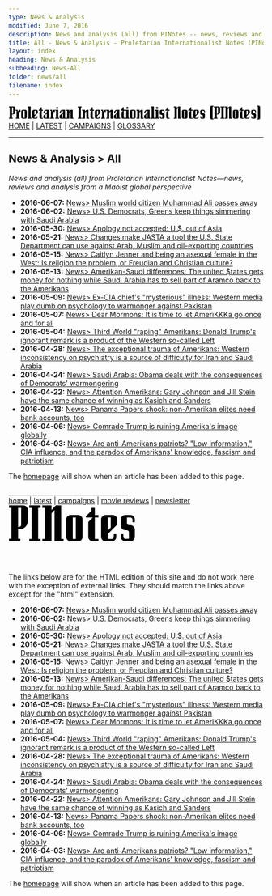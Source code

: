 ```yaml
---
type: News & Analysis
modified: June 7, 2016
description: News and analysis (all) from PINotes -- news, reviews and analysis from a Maoist global perspective
title: All - News & Analysis - Proletarian Internationalist Notes (PINotes)
layout: index
heading: News & Analysis
subheading: News-All
folder: news/all
filename: index
---
```

<div class="hide"><p id="banner-md"><a href="../../index.md"><img src="../../_layouts/images/banner_small_600.png" alt="Proletarian Internationalist Notes (PINotes)" /></a><br /><a href="../../index.md">HOME</a> | <a href="../../pages/latest.md">LATEST</a> | <a href="../../pages/agitation/index.md">CAMPAIGNS</a> | <a href="../../pages/glossary/index.md">GLOSSARY</a></p><hr /><h2>News & Analysis &gt; All</h2></div><p><i>News and analysis (all) from Proletarian Internationalist Notes&mdash;news, reviews and analysis from a Maoist global perspective</i></p><div class="hide">

<ul id="list1">
<li><b>2016-06-07:</b> <a href="../../_posts/2016-06-07-news-Muhammad-Ali-passes.md">News> Muslim world citizen Muhammad Ali passes away</a></li>
<li><b>2016-06-02:</b> <a href="../../_posts/2016-06-02-news-Democrats-Greens-Saudis.md">News> U.S. Democrats, Greens keep things simmering with Saudi Arabia</a></li>
<li><b>2016-05-30:</b> <a href="../../_posts/2016-05-30-news-Obama-Hiroshima-visit.md">News> Apology not accepted: U.$. out of Asia</a></li>
<li><b>2016-05-21:</b> <a href="../../_posts/2016-05-21-news-Revised-JASTA-State-tool.md">News> Changes make JASTA a tool the U.S. State Department can use against Arab, Muslim and oil-exporting countries</a></li>
<li><b>2016-05-15:</b> <a href="../../_posts/2016-05-15-news-Caitlyn-Jenner.md">News> Caitlyn Jenner and being an asexual female in the West: Is religion the problem, or Freudian and Christian culture?</a></li>
<li><b>2016-05-13:</b> <a href="../../_posts/2016-05-13-news-Amerikan-Saudi-differences.md">News> Amerikan-Saudi differences: The united $tates gets money for nothing while Saudi Arabia has to sell part of Aramco back to the Amerikans</a></li>
<li><b>2016-05-09:</b> <a href="../../_posts/2016-05-09-news-CIA-mysterious-illness.md">News> Ex-CIA chief's "mysterious" illness: Western media play dumb on psychology to warmonger against Pakistan</a></li>
<li><b>2016-05-07:</b> <a href="../../_posts/2016-05-07-news-Dear-Mormons.md">News> Dear Mormons: It is time to let AmeriKKKa go once and for all</a></li>
<li><b>2016-05-04:</b> <a href="../../_posts/2016-05-04-news-Trump-China-rape-remark.md">News> Third World "raping" Amerikans: Donald Trump's ignorant remark is a product of the Western so-called Left</a></li>
<li><b>2016-04-28:</b> <a href="../../_posts/2016-04-28-news-The-exceptional-trauma-of-Amerikans.md">News> The exceptional trauma of Amerikans: Western inconsistency on psychiatry is a source of difficulty for Iran and Saudi Arabia</a></li>
<li><b>2016-04-24:</b> <a href="../../_posts/2016-04-24-news-911-lawsuit-bill.md">News> Saudi Arabia: Obama deals with the consequences of Democrats' warmongering</a></li>
<li><b>2016-04-22:</b> <a href="../../_posts/2016-04-22-news-Gary-Johnson-and-Jill-Stein.md">News> Attention Amerikans: Gary Johnson and Jill Stein have the same chance of winning as Kasich and Sanders</a></li>
<li><b>2016-04-13:</b> <a href="../../_posts/2016-04-13-news-Panama-Papers-shock.md">News> Panama Papers shock: non-Amerikan elites need bank accounts, too</a></li>
<li><b>2016-04-06:</b> <a href="../../_posts/2016-04-06-news-Comrade-Trump-is-ruining.md">News> Comrade Trump is ruining Amerika's image globally</a></li>
<li><b>2016-04-03:</b> <a href="../../_posts/2016-04-03-news-Are-anti-Amerikans-patriots.md">News> Are anti-Amerikans patriots? "Low information," CIA influence, and the paradox of Amerikans' knowledge, fascism and patriotism</a></li>
</ul>

<p><!-- This page is empty at the moment. Please check the <a href="../../index.md">homepage</a> later. -->The <a href="../../index.md">homepage</a> will show when an article has been added to this page.</p>

<p>_____________________________________<br /><a href="../../index.md">home</a> | <a href="../../pages/latest.md">latest</a> | <a href="../../pages/agitation/index.md">campaigns</a> | <a href="../../reviews/movies/index.md">movie reviews</a> | <a href="../../pages/newsletter/index.md">newsletter</a><br /><a href="../../index.md"><img src="../../_layouts/images/logo_250.png" alt="PINotes" /></a></p><pre>






































































































































































































</pre><p>The links below are for the HTML edition of this site and do not work here with the exception of external links. They should match the links above except for the "html" extension.</p></div>

<ul id="list2">
<li><b>2016-06-07:</b> <a href="../../article/news-Muhammad-Ali-passes">News> Muslim world citizen Muhammad Ali passes away</a></li>
<li><b>2016-06-02:</b> <a href="../../article/news-Democrats-Greens-Saudis">News> U.S. Democrats, Greens keep things simmering with Saudi Arabia</a></li>
<li><b>2016-05-30:</b> <a href="../../article/news-Obama-Hiroshima-visit">News> Apology not accepted: U.$. out of Asia</a></li>
<li><b>2016-05-21:</b> <a href="../../article/news-Revised-JASTA-State-tool">News> Changes make JASTA a tool the U.S. State Department can use against Arab, Muslim and oil-exporting countries</a></li>
<li><b>2016-05-15:</b> <a href="../../article/news-Caitlyn-Jenner">News> Caitlyn Jenner and being an asexual female in the West: Is religion the problem, or Freudian and Christian culture?</a></li>
<li><b>2016-05-13:</b> <a href="../../article/news-Amerikan-Saudi-differences">News> Amerikan-Saudi differences: The united $tates gets money for nothing while Saudi Arabia has to sell part of Aramco back to the Amerikans</a></li>
<li><b>2016-05-09:</b> <a href="../../article/news-CIA-mysterious-illness">News> Ex-CIA chief's "mysterious" illness: Western media play dumb on psychology to warmonger against Pakistan</a></li>
<li><b>2016-05-07:</b> <a href="../../article/news-Dear-Mormons">News> Dear Mormons: It is time to let AmeriKKKa go once and for all</a></li>
<li><b>2016-05-04:</b> <a href="../../article/news-Trump-China-rape-remark">News> Third World "raping" Amerikans: Donald Trump's ignorant remark is a product of the Western so-called Left</a></li>
<li><b>2016-04-28:</b> <a href="../../article/news-The-exceptional-trauma-of-Amerikans">News> The exceptional trauma of Amerikans: Western inconsistency on psychiatry is a source of difficulty for Iran and Saudi Arabia</a></li>
<li><b>2016-04-24:</b> <a href="../../article/news-911-lawsuit-bill">News> Saudi Arabia: Obama deals with the consequences of Democrats' warmongering</a></li>
<li><b>2016-04-22:</b> <a href="../../article/news-Gary-Johnson-and-Jill-Stein">News> Attention Amerikans: Gary Johnson and Jill Stein have the same chance of winning as Kasich and Sanders</a></li>
<li><b>2016-04-13:</b> <a href="../../article/news-Panama-Papers-shock">News> Panama Papers shock: non-Amerikan elites need bank accounts, too</a></li>
<li><b>2016-04-06:</b> <a href="../../article/news-Comrade-Trump-is-ruining">News> Comrade Trump is ruining Amerika's image globally</a></li>
<li><b>2016-04-03:</b> <a href="../../article/news-Are-anti-Amerikans-patriots">News> Are anti-Amerikans patriots? "Low information," CIA influence, and the paradox of Amerikans' knowledge, fascism and patriotism</a></li>
</ul>

<p><!-- This page is empty at the moment. Please check the <a href="../../index.html">homepage</a> later. -->The <a href="../../index.html">homepage</a> will show when an article has been added to this page.</p>
